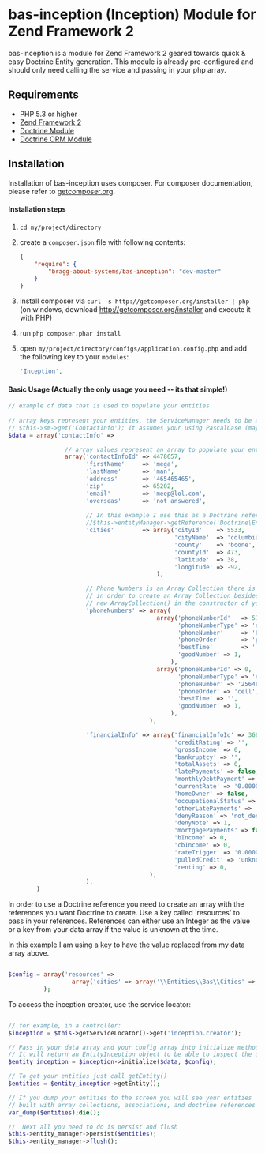 #  bas-inception (Inception) Module for Zend Framework 2

bas-inception is a module for Zend Framework 2 geared towards quick & easy Doctrine Entity generation. This module is already pre-configured and should only need calling the service and passing in your php array.

## Requirements
 - PHP 5.3 or higher
 - [Zend Framework 2](http://www.github.com/zendframework/zf2)
 - [Doctrine Module](https://www.github.com/doctrine/DoctrineModule)
 - [Doctrine ORM Module](https://github.com/doctrine/DoctrineModule)

## Installation

Installation of bas-inception uses composer. For composer documentation, please refer to
[getcomposer.org](http://getcomposer.org/).

#### Installation steps

  1. `cd my/project/directory`
  2. create a `composer.json` file with following contents:

     ```json
     {
         "require": {
             "bragg-about-systems/bas-inception": "dev-master"
         }
     }
     ```
  3. install composer via `curl -s http://getcomposer.org/installer | php` (on windows, download
     http://getcomposer.org/installer and execute it with PHP)
  4. run `php composer.phar install`
  5. open `my/project/directory/configs/application.config.php` and add the following key to your `modules`:

     ```php
     'Inception',
     ```

#### Basic Usage  (Actually the only usage you need -- its that simple!)

```php
// example of data that is used to populate your entities
              
// array keys represent your entities, the ServiceManager needs to be able to instantiate them
// $this->sm->get('ContactInfo'); It assumes your using PascalCase (may change later)
$data = array('contactInfo' => 

                // array values represent an array to populate your entity with
                array('contactInfoId' => 4478657, 
                      'firstName'     => 'mega', 
                      'lastName'      => 'man', 
                      'address'       => '465465465', 
                      'zip'           => 65202, 
                      'email'         => 'meep@lol.com', 
                      'overseas'      => 'not answered', 
                      
                      // In this example I use this as a Doctrine reference
                      //$this->entityManager->getReference('Doctrine\Entity', 5533);
                      'cities'        => array('cityId'    => 5533, 
                                               'cityName'  => 'columbia', 
                                               'county'    => 'boone', 
                                               'countyId'  => 473, 
                                               'latitude'  => 38, 
                                               'longitude' => -92, 
                                          ), 

                      // Phone Numbers is an Array Collection there is nothing extra you have to do 
                      // in order to create an Array Collection besides setting 
                      // new ArrayCollection() in the constructor of your entity class
                      'phoneNumbers' => array(
                                          array('phoneNumberId'   => 5774480, 
                                                'phoneNumberType' => 'not given', 
                                                'phoneNumber'     => '6547984652', 
                                                'phoneOrder'      => 'primary', 
                                                'bestTime'        => '', 
                                                'goodNumber' => 1, 
                                              ),
                                          array('phoneNumberId' => 0, 
                                                'phoneNumberType' => 'not given', 
                                                'phoneNumber' => '2564897456', 
                                                'phoneOrder' => 'cell', 
                                                'bestTime' => '', 
                                                'goodNumber' => 1, 
                                              ), 
                                        ), 

                      'financialInfo' => array('financialInfoId' => 3667432, 
                                               'creditRating' => '', 
                                               'grossIncome' => 0, 
                                               'bankruptcy' => '', 
                                               'totalAssets' => 0, 
                                               'latePayments' => false, 
                                               'monthlyDebtPayment' => 0, 
                                               'currentRate' => '0.0000', 
                                               'homeOwner' => false, 
                                               'occupationalStatus' => 'Employed', 
                                               'otherLatePayments' => '0', 
                                               'denyReason' => 'not_denied', 
                                               'denyNote' => 1, 
                                               'mortgagePayments' => false, 
                                               'bIncome' => 0, 
                                               'cbIncome' => 0, 
                                               'rateTrigger' => '0.0000', 
                                               'pulledCredit' => 'unknown', 
                                               'renting' => 0, 
                                        ), 
                      ), 
        )
```
In order to use a Doctrine reference you need to create an array with the references you 
want Doctrine to create.  Use a key called 'resources' to pass in your references. 
References can either use an Integer as the value or a key from your data array if the 
value is unknown at the time.

In this example I am using a key to have the value replaced from my data array above.

```php

$config = array('resources' => 
                  array('cities' => array('\\Entities\\Bas\\Cities' => 'cityId') 
          );
```
To access the inception creator, use the service locator:
```php

// for example, in a controller:
$inception = $this->getServiceLocator()->get('inception.creator');

// Pass in your data array and your config array into initialize method
// It will return an EntityInception object to be able to inspect the objects values. 
$entity_inception = $inception->initialize($data, $config);

// To get your entities just call getEntity()
$entities = $entity_inception->getEntity();

// If you dump your entities to the screen you will see your entities
// built with array collections, associations, and doctrine references
var_dump($entities);die();

//  Next all you need to do is persist and flush
$this->entity_manager->persist($entities);
$this->entity_manager->flush(); 





